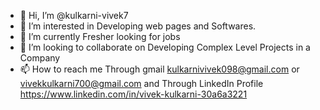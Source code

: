 - 👋 Hi, I’m @kulkarni-vivek7
- 👀 I’m interested in Developing web pages and Softwares.
- 🌱 I’m currently Fresher looking for jobs
- 💞️ I’m looking to collaborate on Developing Complex Level Projects in a Company
- 📫 How to reach me Through gmail kulkarnivivek098@gmail.com or vivekkulkarni700@gmail.com 
and Through LinkedIn Profile  https://www.linkedin.com/in/vivek-kulkarni-30a6a3221
<!---
kulkarni-vivek7/kulkarni-vivek7 is a ✨ special ✨ repository because its `README.md` (this file) appears on your GitHub profile.
You can click the Preview link to take a look at your changes.
--->
